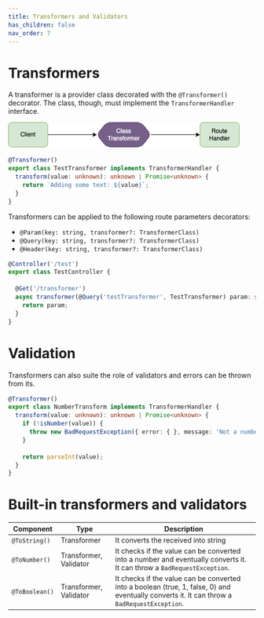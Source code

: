 ```yaml
---
title: Transformers and Validators
has_children: false
nav_order: 7
---
```


# Transformers

A transformer is a provider class decorated with the `@Transformer()` decorator.
The class, though, must implement the `TransformerHandler` interface.

![Transformers](images/transformers.png)

```typescript
@Transformer()
export class TestTransformer implements TransformerHandler {
  transform(value: unknown): unknown | Promise<unknown> {
    return `Adding some text: ${value}`;
  }
}
```

Transformers can be applied to the following route parameters decorators:

- `@Param(key: string, transformer?: TransformerClass)`
- `@Query(key: string, transformer?: TransformerClass)`
- `@Header(key: string, transformer?: TransformerClass)`

```typescript
@Controller('/test')
export class TestController {
  
  @Get('/transformer')
  async transformer(@Query('testTransformer', TestTransformer) param: string) {
    return param;
  }
}
```

# Validation

Transformers can also suite the role of validators and errors can be thrown from its.

```typescript
@Transformer()
export class NumberTransform implements TransformerHandler {
  transform(value: unknown): unknown | Promise<unknown> {
    if (!isNumber(value)) {
      throw new BadRequestException({ error: { }, message: 'Not a number' })
    }
    
    return parseInt(value);
  }
}
```

# Built-in transformers and validators

| Component      | Type                   | Description                                                                                                                                  |
|----------------|------------------------|----------------------------------------------------------------------------------------------------------------------------------------------|
| `@ToString()`  | Transformer            | It converts the received into string                                                                                                         |
| `@ToNumber()`  | Transformer, Validator | It checks if the value can be converted into a number and eventually converts it. It can throw a `BadRequestException`.                      |
| `@ToBoolean()` | Transformer, Validator | It checks if the value can be converted into a boolean (true, 1, false, 0) and eventually converts it. It can throw a `BadRequestException`. |
